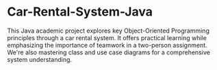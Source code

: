 # Car-Rental-System-Java
This Java academic project explores key Object-Oriented Programming principles through a car rental system. It offers practical learning while emphasizing the importance of teamwork in a two-person assignment. We're also mastering class and use case diagrams for a comprehensive system understanding.
